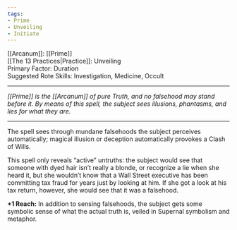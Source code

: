 ```yaml
---
tags:
- Prime
- Unveiling
- Initiate
---
```


[[Arcanum]]: [[Prime]]\
[[The 13 Practices|Practice]]: Unveiling\
Primary Factor: Duration\
Suggested Rote Skills: Investigation, Medicine, Occult

---

_[[Prime]] is the [[Arcanum]] of pure Truth, and no falsehood may stand before it. By means of this spell, the subject sees illusions, phantasms, and lies for what they are._

---

The spell sees through mundane falsehoods the subject perceives automatically; magical illusion or deception automatically provokes a Clash of Wills.

This spell only reveals “active” untruths: the subject would see that someone with dyed hair isn’t really a blonde, or recognize a lie when she heard it, but she wouldn’t know that a Wall Street executive has been committing tax fraud for years just by looking at him. If she got a look at his tax return, however, she would see that it was a falsehood.

**+1 Reach:** In addition to sensing falsehoods, the subject gets some symbolic sense of what the actual truth is, veiled in Supernal symbolism and metaphor.